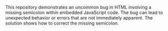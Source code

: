 This repository demonstrates an uncommon bug in HTML involving a missing semicolon within embedded JavaScript code.  The bug can lead to unexpected behavior or errors that are not immediately apparent. The solution shows how to correct the missing semicolon.